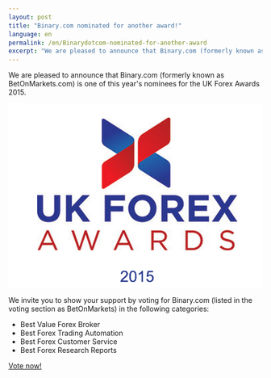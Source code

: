 ```yaml
---
layout: post
title: "Binary.com nominated for another award!"
language: en
permalink: /en/Binarydotcom-nominated-for-another-award
excerpt: "We are pleased to announce that Binary.com (formerly known as BetOnMarkets.com) is one of this year's nominees for the UK Forex Awards 2015. "  
---
```


We are pleased to announce that Binary.com (formerly known as BetOnMarkets.com) is one of this year's nominees for the UK Forex Awards 2015. 

![](/images/ukforexawards2015.png)

We invite you to show your support by voting for Binary.com (listed in the voting section as BetOnMarkets) in the following categories:   

* Best Value Forex Broker
* Best Forex Trading Automation
* Best Forex Customer Service
* Best Forex Research Reports

[Vote now!](http://info.binary.com/ukfxawards15)